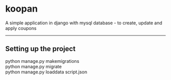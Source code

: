 # koopan


A simple application in django with mysql database - to create, update and apply coupons

----------------------
Setting up the project
----------------------

python manage.py makemigrations<br />
python manage.py migrate<br />
python manage.py loaddata script.json<br />
